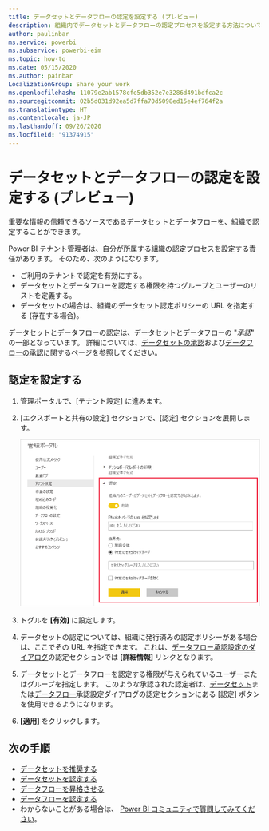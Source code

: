 ```yaml
---
title: データセットとデータフローの認定を設定する (プレビュー)
description: 組織内でデータセットとデータフローの認定プロセスを設定する方法について説明します。
author: paulinbar
ms.service: powerbi
ms.subservice: powerbi-eim
ms.topic: how-to
ms.date: 05/15/2020
ms.author: painbar
LocalizationGroup: Share your work
ms.openlocfilehash: 11079e2ab1578cfe5db352e7e3286d491bdfca2c
ms.sourcegitcommit: 02b5d031d92ea5d7ffa70d5098ed15e4ef764f2a
ms.translationtype: HT
ms.contentlocale: ja-JP
ms.lasthandoff: 09/26/2020
ms.locfileid: "91374915"
---
```

# <a name="set-up-dataset-and-dataflow-certification-preview"></a>データセットとデータフローの認定を設定する (プレビュー)

重要な情報の信頼できるソースであるデータセットとデータフローを、組織で認定することができます。

Power BI テナント管理者は、自分が所属する組織の認定プロセスを設定する責任があります。 そのため、次のようになります。
* ご利用のテナントで認定を有効にする。
* データセットとデータフローを認定する権限を持つグループとユーザーのリストを定義する。
* データセットの場合は、組織のデータセット認定ポリシーの URL を指定する (存在する場合)。

データセットとデータフローの認定は、データセットとデータフローの "*承認*" の一部となっています。 詳細については、[データセットの承認](../connect-data/service-datasets-promote.md)および[データフローの承認](../transform-model/service-dataflows-promote-certify.md)に関するページを参照してください。


## <a name="set-up-certification"></a>認定を設定する

1. 管理ポータルで、[テナント設定] に進みます。
1. [エクスポートと共有の設定] セクションで、[認定] セクションを展開します。

   ![データセットとデータフローの認定を設定する](media/service-admin-setup-certification/service-admin-certification-setup-dialog.png)

1. トグルを **[有効]** に設定します。
1. データセットの認定については、組織に発行済みの認定ポリシーがある場合は、ここでその URL を指定できます。 これは、[データフロー承認設定のダイアログ](../connect-data/service-datasets-promote.md#request-dataset-certification)の認定セクションでは **[詳細情報]** リンクとなります。 
1. データセットとデータフローを認定する権限が与えられているユーザーまたはグループを指定します。 このような承認された認定者は、[データセット](../connect-data/service-datasets-promote.md#request-dataset-certification)または[データフロー](../transform-model/service-dataflows-promote-certify.md#certify-a-dataflow)承認設定ダイアログの認定セクションにある [認定] ボタンを使用できるようになります。
1. **[適用]** をクリックします。

## <a name="next-steps"></a>次の手順
* [データセットを推奨する](../connect-data/service-datasets-promote.md)
* [データセットを認定する](../connect-data/service-datasets-certify.md)
* [データフローを昇格させる](../transform-model/service-dataflows-promote-certify.md#promote-a-dataflow)
* [データフローを認定する](../transform-model/service-dataflows-promote-certify.md#certify-a-dataflow)
* わからないことがある場合は、 [Power BI コミュニティで質問してみてください](https://community.powerbi.com/)。
